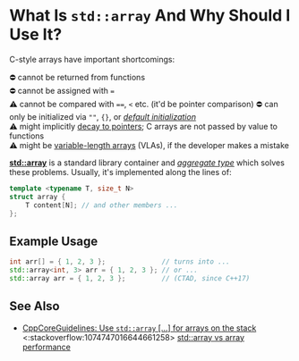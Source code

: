 # What Is `std::array` And Why Should I Use It?

C-style arrays have important shortcomings:<br/>

:no_entry: cannot be returned from functions<br>
:no_entry: cannot be assigned with `=`<br>
:warning: cannot be compared with `==`, `<` etc. (it'd be pointer comparison)
:no_entry: can only be initialized via `""`, `{}`, or *[default initialization][1]*<br>
:warning: might implicitly [decay to pointers][2]; C arrays are not passed by value to functions<br>
:warning: might be [variable-length arrays][3] (VLAs), if the developer makes a mistake

[1]: https://en.cppreference.com/w/cpp/language/default_initialization
[2]: https://64.github.io/cpp-faq/decay/
[3]: https://en.wikipedia.org/wiki/Variable-length_array

**[std::array](https://en.cppreference.com/w/cpp/container/array)** is a standard library container and
*[aggregate type](https://en.cppreference.com/w/cpp/language/aggregate_initialization)*
which solves these problems.
Usually, it's implemented along the lines of:
```cpp
template <typename T, size_t N>
struct array {
    T content[N]; // and other members ...
};
```
## Example Usage
```cpp
int arr[] = { 1, 2, 3 };              // turns into ...
std::array<int, 3> arr = { 1, 2, 3 }; // or ...
std::array arr = { 1, 2, 3 };         // (CTAD, since C++17)
```

## See Also
- [CppCoreGuidelines: Use `std::array` [...] for arrays on the stack](http://isocpp.github.io/CppCoreGuidelines/CppCoreGuidelines#Res-stack)<br>
<:stackoverflow:1074747016644661258>
[std::array vs array performance](https://stackoverflow.com/q/30263303/5740428)
